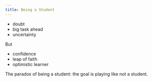 ```yaml
---
title: Being a Student
---
```


- doubt
- big task ahead
- uncertainty


But
- confidence
- leap of faith
- optimistic learner


The paradox of being a student: the goal is playing like not a student.
